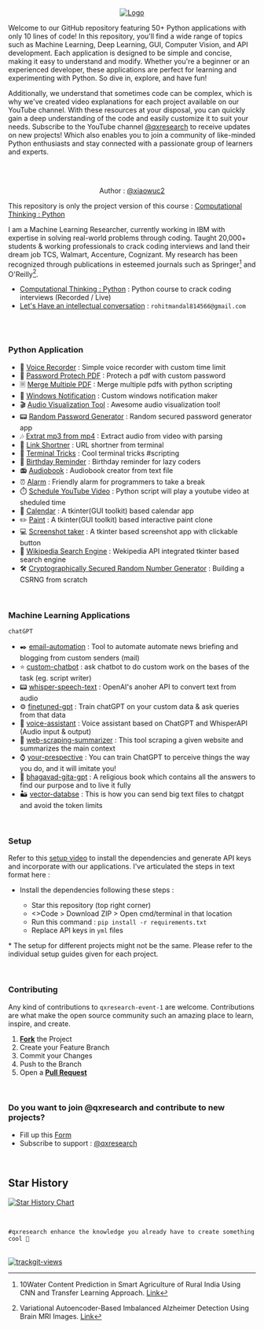  <br />
<p align="center">
  <a href="https://qxresearch.github.io/qxresearch-event-1">
    <img src="https://github.com/xiaowuc2/ChatGPT-Python-Applications/blob/main/resource/10lines3.gif" alt="Logo">
  </a>

</p>



Welcome to our GitHub repository featuring 50+ Python applications with only 10 lines of code! In this repository, you'll find a wide range of topics such as Machine Learning, Deep Learning, GUI, Computer Vision, and API development. Each application is designed to be simple and concise, making it easy to understand and modify. Whether you're a beginner or an experienced developer, these applications are perfect for learning and experimenting with Python. So dive in, explore, and have fun!

Additionally, we understand that sometimes code can be complex, which is why we've created video explanations for each project available on our YouTube channel. With these resources at your disposal, you can quickly gain a deep understanding of the code and easily customize it to suit your needs. Subscribe to the YouTube channel [@qxresearch](https://www.youtube.com/@qxresearch/) to receive updates on new projects! Which also enables you to join a community of like-minded Python enthusiasts and stay connected with a passionate group of learners and experts.


<br>
<br>

<p align="center">
Author : 
  <a href="https://github.com/xiaowuc2">
    @xiaowuc2
  </a>

</p>

This repository is only the project version of this course : [Computational Thinking : Python](https://xiaowuc2.vercel.app/posts/computational-thinking-python) 

I am a Machine Learning Researcher, currently working in IBM with expertise in solving real-world problems through coding. Taught 20,000+ students & working professionals to crack coding interviews and land their dream job TCS, Walmart, Accenture, Cognizant. My research has been recognized through publications in esteemed journals such as Springer[^1] and O'Reilly[^2]. 

- [Computational Thinking : Python](https://xiaowuc2.vercel.app/posts/computational-thinking-python) : Python course to crack coding interviews (Recorded / Live)
- [Let's Have an intellectual conversation](https://www.linkedin.com/in/xiaowuc2/) : `rohitmandal814566@gmail.com`


<br>
<br>

### Python Application

* 📼 [Voice Recorder](https://github.com/qxresearch/qxresearch-event-1/tree/master/Applications/Voice%20Recorder) : Simple voice recorder with custom time limit 
* 🔑 [Password Protech PDF](https://github.com/qxresearch/qxresearch-event-1/tree/master/Applications/Password%20Protech%20PDF) : Protech a pdf with custom password 
* 🗏 [Merge Multiple PDF](https://github.com/qxresearch/qxresearch-event-1/tree/master/Applications/Merge%20Multiple%20PDF) : Merge multiple pdfs with python scripting
* 🔔 [Windows Notification](https://github.com/qxresearch/qxresearch-event-1/tree/master/Applications/Windows%20Notification) : Custom windows notification maker
* 🎬 [Audio Visualization Tool](https://github.com/qxresearch/qxresearch-event-1/tree/master/Applications/Audio%20Visualization%20Tool) : Awesome audio visualization tool! 
* 📟 [Random Password Generator](https://github.com/qxresearch/qxresearch-event-1/tree/master/Applications/Random%20Password%20Generator) : Random secured password generator app
* 🎶 [Extrat mp3 from mp4](https://github.com/qxresearch/qxresearch-event-1/tree/master/Applications/Extract%20mp3%20from%20mp4) : Extract audio from video with parsing
* 🔗 [Link Shortner](https://github.com/qxresearch/qxresearch-event-1/tree/master/Applications/Link%20Shortener) : URL shortner from terminal
* 🔋 [Terminal Tricks](https://github.com/qxresearch/qxresearch-event-1/tree/master/Applications/Terminal%20Tricks) : Cool terminal tricks #scripting
* 🎂 [Birthday Reminder](https://github.com/qxresearch/qxresearch-event-1/tree/master/Applications/Birthday%20Reminder) : Birthday reminder for lazy coders
* 📻 [Audiobook](https://github.com/qxresearch/qxresearch-event-1/tree/master/Applications/audiobook) : Audiobook creator from text file 
* ⏰ [Alarm](https://github.com/qxresearch/qxresearch-event-1/tree/master/Applications/Alarm) : Friendly alarm for programmers to take a break
* ⏱️ [Schedule YouTube Video](https://github.com/xiaowuc2/Schedule-YouTube-video-Python/blob/master/python%20code.py) : Python script will play a youtube video at sheduled time
* 📆 [Calendar](https://github.com/qxresearch/qxresearch-event-1/tree/master/Applications/Calendar) : A tkinter(GUI toolkit) based calendar app 
* ✏️ [Paint](https://github.com/qxresearch/qxresearch-event-1/tree/master/Applications/Paint) : A tkinter(GUI toolkit) based interactive paint clone
* 💻 [Screenshot taker](https://github.com/qxresearch/qxresearch-event-1/tree/master/Applications/ScreenShot) : A tkinter based screenshot app with clickable button
* 📖 [Wikipedia Search Engine](https://github.com/qxresearch/qxresearch-event-1/tree/master/Applications/Search%20Engine) : Wekipedia API integrated tkinter based search engine
* 🛠️ [Cryptographically Secured Random Number Generator](https://github.com/qxresearch/qxresearch-event-1/tree/master/Applications/CSPRNG) : Building a CSRNG from scratch




<br>

### Machine Learning Applications 

`chatGPT`

- ✒️ [email-automation](https://github.com/xiaowuc2/ChatGPT-Python-Applications/tree/main/email-automation) : Tool to automate automate news briefing and blogging from custom senders (mail) 
- ⭐ [custom-chatbot](https://github.com/xiaowuc2/ChatGPT-Python-Applications/tree/main/chatbot) : ask chatbot to do custom work on the bases of the task (eg. script writer) 
- 📟 [whisper-speech-text](https://github.com/xiaowuc2/ChatGPT-Python-Applications/tree/main/whisper-speech-text) : OpenAI's anoher API to convert text from audio
- ⚙️ [finetuned-gpt](https://github.com/xiaowuc2/ChatGPT-Python-Applications/tree/main/finetuned-gpt) : Train chatGPT on your custom data & ask queries from that data
- 💠 [voice-assistant](https://github.com/xiaowuc2/ChatGPT-Python-Applications/tree/main/voice-assistant) : Voice assistant based on ChatGPT and WhisperAPI (Audio input & output) 
- 🐻 [web-scraping-summarizer](https://github.com/xiaowuc2/ChatGPT-Python-Applications/tree/main/web-scraping-summarizer) : This tool scraping a given website and summarizes the main context
- ⌚ [your-prespective](https://raw.githubusercontent.com/xiaowuc2/ChatGPT-Python-Applications/main/resource/git4.png) : You can train ChatGPT to perceive things the way you do, and it will imitate you!
- 📖 [bhagavad-gita-gpt](https://raw.githubusercontent.com/xiaowuc2/ChatGPT-Python-Applications/main/resource/git4.png) : A religious book which contains all the answers to find our purpose and to live it fully
- 🏜 [vector-databse](https://github.com/xiaowuc2/ChatGPT-Python-Applications/blob/main/vector-database/Vector_Databse.ipynb) : This is how you can send big text files to chatgpt and avoid the token limits


<br>

### Setup 

Refer to this [setup video](https://youtu.be/beEBeQw5tpc) to install the dependencies and generate API keys and incorporate with our applications. I've articulated the steps in text format here : 

- Install the dependencies following these steps : 

  - Star this repository (top right corner) 
  - <>Code > Download ZIP > Open cmd/terminal in that location
  - Run this command : `pip install -r requirements.txt`
  - Replace API keys in `yml` files 

\* The setup for different projects might not be the same. Please refer to the individual setup guides given for each project.

<br>

### Contributing

Any kind of contributions to `qxresearch-event-1` are welcome. Contributions are what make the open source community such an amazing place to learn, inspire, and create.

1. [**Fork**](https://github.com/qxresearch/qxresearch-event-1/fork) the Project
2. Create your Feature Branch
3. Commit your Changes
4. Push to the Branch
5. Open a [**Pull Request**](https://github.com/qxresearch/qxresearch-event-1/pulls)


<br>


### Do you want to join @qxresearch and contribute to new projects? 

* Fill up this [Form](https://t.me/qxresearch)
* Subscribe to support : [@qxresearch](https://www.youtube.com/qxresearch) 

<br>

## Star History

[![Star History Chart](https://api.star-history.com/svg?repos=qxresearch/qxresearch-event-1&type=Timeline)](https://star-history.com/#qxresearch/qxresearch-event-1&Timeline)

<br>

```
#qxresearch enhance the knowledge you already have to create something cool 🚀
```

<br>


[^1]: 10Water Content Prediction in Smart Agriculture of Rural India Using CNN and Transfer Learning Approach. [Link](https://www.oreilly.com/library/view/intelligent-decision-support/9781119896432/c10.xhtml)
[^2]: Variational Autoencoder-Based Imbalanced Alzheimer Detection Using Brain MRI Images. [Link](https://link.springer.com/chapter/10.1007/978-981-19-1657-1_14)


<a href="https://trackgit.com">
<img src="https://us-central1-trackgit-analytics.cloudfunctions.net/token/ping/lggxrc0abm2i1s2ok85l" alt="trackgit-views" />
</a>
